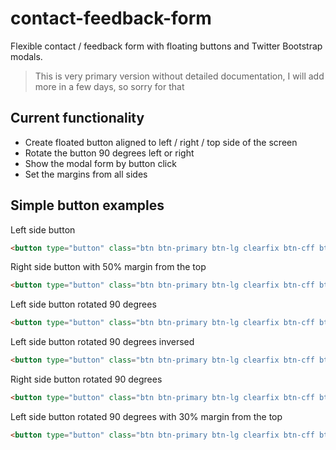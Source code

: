 contact-feedback-form
=====================

Flexible contact / feedback form with floating buttons and Twitter Bootstrap modals.

> This is very primary version without detailed documentation, I will add more in a few days, so sorry for that

Current functionality
---------------------

  - Create floated button aligned to left / right / top side of the screen
  - Rotate the button 90 degrees left or right
  - Show the modal form by button click
  - Set the margins from all sides
  
Simple button examples
----------------------

Left side button 
```html
<button type="button" class="btn btn-primary btn-lg clearfix btn-cff btn-cff-left" data-toggle="modal" data-target="#myModal">Contact / Feedback</button>
```

Right side button with 50% margin from the top
```html
<button type="button" class="btn btn-primary btn-lg clearfix btn-cff btn-cff-right btn-cff-margin-top-50" data-toggle="modal" data-target="#myModal">Contact / Feedback</button>
```

Left side button rotated 90 degrees
```html
<button type="button" class="btn btn-primary btn-lg clearfix btn-cff btn-cff-left-90" data-toggle="modal" data-target="#myModal">Contact / Feedback</button>
```

Left side button rotated 90 degrees inversed
```html
<button type="button" class="btn btn-primary btn-lg clearfix btn-cff btn-cff-left-90-inverse" data-toggle="modal" data-target="#myModal">Contact / Feedback</button>
```

Right side button rotated 90 degrees
```html
<button type="button" class="btn btn-primary btn-lg clearfix btn-cff btn-cff-right-90" data-toggle="modal" data-target="#myModal">Contact / Feedback</button>
```

Left side button rotated 90 degrees with 30% margin from the top
```html
<button type="button" class="btn btn-primary btn-lg clearfix btn-cff btn-cff-left-90 btn-cff-margin-top-30" data-toggle="modal" data-target="#myModal">Contact / Feedback</button>
```
